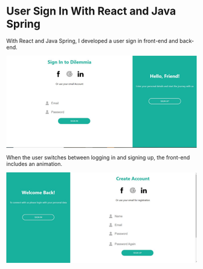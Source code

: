 # User Sign In With React and Java Spring

With React and Java Spring, I developed a user sign in front-end and back-end.

![AddFlashcard-1](SignIn.JPG)

When the user switches between logging in and signing up, the front-end includes an animation.

![AddFlashcard-2](SignUp.JPG)
